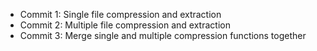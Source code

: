 - Commit 1: Single file compression and extraction
- Commit 2: Multiple file compression and extraction
- Commit 3: Merge single and multiple compression functions together

